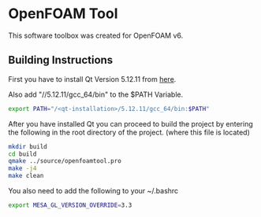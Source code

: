 # OpenFOAM Tool

This software toolbox was created for OpenFOAM v6. 

## Building Instructions
First you have to install Qt Version 5.12.11 from [here](https://www.qt.io/offline-installers).

Also add "/<qt-installation>/5.12.11/gcc_64/bin" to the $PATH Variable.

```bash
export PATH="/<qt-installation>/5.12.11/gcc_64/bin:$PATH"
```
After you have installed Qt you can proceed to build the project by entering the following in the root directory of the project. (where this file is located)

```bash
mkdir build
cd build
qmake ../source/openfoamtool.pro
make -j4
make clean 
```
You also need to add the following to your ~/.bashrc
```bash
export MESA_GL_VERSION_OVERRIDE=3.3
```

